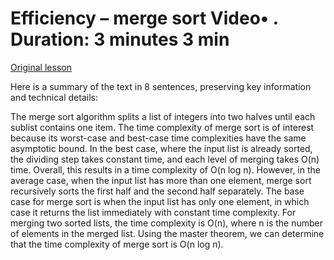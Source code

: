 # Efficiency – merge sort Video• . Duration: 3 minutes 3 min

[Original lesson](https://www.coursera.org/learn/uol-fundamentals-of-computer-science/lecture/SSaWD/efficiency-merge-sort)

Here is a summary of the text in 8 sentences, preserving key information and technical details:

The merge sort algorithm splits a list of integers into two halves until each sublist contains one item. The time complexity of merge sort is of interest because its worst-case and best-case time complexities have the same asymptotic bound. In the best case, where the input list is already sorted, the dividing step takes constant time, and each level of merging takes O(n) time. Overall, this results in a time complexity of O(n log n). However, in the average case, when the input list has more than one element, merge sort recursively sorts the first half and the second half separately. The base case for merge sort is when the input list has only one element, in which case it returns the list immediately with constant time complexity. For merging two sorted lists, the time complexity is O(n), where n is the number of elements in the merged list. Using the master theorem, we can determine that the time complexity of merge sort is O(n log n).

